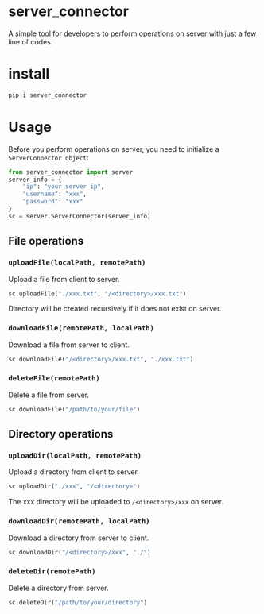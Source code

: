 # server_connector

A simple tool for developers to perform operations on server with just a few line of codes.

# install
```cmd
pip i server_connector
```

# Usage
Before you perform operations on server, you need to initialize a `ServerConnector object`:
```python
from server_connector import server
server_info = {
    "ip": "your server ip",
    "username": "xxx",
    "password": "xxx"
}
sc = server.ServerConnector(server_info)
```

## File operations
### `uploadFile(localPath, remotePath)`
Upload a file from client to server.
```python
sc.uploadFile("./xxx.txt", "/<directory>/xxx.txt")
```
Directory will be created recursively if it does not exist on server.

### `downloadFile(remotePath, localPath)`
Download a file from server to client.
```python
sc.downloadFile("/<directory>/xxx.txt", "./xxx.txt")
```

### `deleteFile(remotePath)`
Delete a file from server.
```python
sc.downloadFile("/path/to/your/file")
```

## Directory operations
### `uploadDir(localPath, remotePath)`
Upload a directory from client to server.
```python
sc.uploadDir("./xxx", "/<directory>")
```
The xxx directory will be uploaded to `/<directory>/xxx` on server.

### `downloadDir(remotePath, localPath)`
Download a directory from server to client.
```python
sc.downloadDir("/<directory>/xxx", "./")
```


### `deleteDir(remotePath)`
Delete a directory from server.
```python
sc.deleteDir("/path/to/your/directory")
